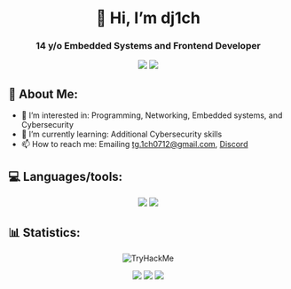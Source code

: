 <h1 align=center>👋 Hi, I’m dj1ch</h1>

<h3 align=center>14 y/o Embedded Systems and Frontend Developer</h3>

<p align="center">
  <img src="https://github-readme-stats.vercel.app/api?username=dj1ch&theme=github_dark&hide_border=true" />
  <img src="https://github-readme-stats.vercel.app/api/top-langs/?username=dj1ch&theme=github_dark&size_weight=1&count_weight=0&exclude_repo=mr-kushi-website-but-better&layout=compact&hide_border=true" />
</p>

<!--
<p align="center">
  <img src="https://quotes-github-readme.vercel.app/api?type=horizontal&theme=dark&quote=I'm%20cooked...&author=dj1ch%20probably" />
</p>
-->

## 🔎 About Me:

- 👀 I’m interested in: Programming, Networking, Embedded systems, and Cybersecurity
- 🌱 I’m currently learning: Additional Cybersecurity skills
- 📫 How to reach me: Emailing tg.1ch0712@gmail.com, [Discord](https://discord.com/users/871252436038320209)

## 💻 Languages/tools:

<p align="center">
  <img src="https://skillicons.dev/icons?i=c,cpp,html,css,vue,astro,nix,bash,md&theme=dark&perline=10" />
  <img src="https://skillicons.dev/icons?i=docker,github,git,cmake,vscode,visualstudio,atom,raspberrypi,linux,kali&theme=dark&perline=10" />
</p>

<!--
<p align="center">
  <img src="https://cdn.jsdelivr.net/gh/devicons/devicon@latest/icons/cplusplus/cplusplus-original.svg" width="50" height="50" />
  <img src="https://cdn.jsdelivr.net/gh/devicons/devicon@latest/icons/c/c-original.svg" width="50" height="50" />
  <img src="https://cdn.jsdelivr.net/gh/devicons/devicon@latest/icons/embeddedc/embeddedc-original.svg" width="50" height="50" />        
  <img src="https://cdn.jsdelivr.net/gh/devicons/devicon@latest/icons/python/python-original.svg" width="50" height="50" />       
  <img src="https://cdn.jsdelivr.net/gh/devicons/devicon@latest/icons/html5/html5-original.svg" width="50" height="50" />
  <img src="https://cdn.jsdelivr.net/gh/devicons/devicon@latest/icons/css3/css3-original.svg" width="50" height="50" />
  <img src="https://cdn.jsdelivr.net/gh/devicons/devicon@latest/icons/vuejs/vuejs-original.svg" width="50" height="50" />
  <img src="https://cdn.jsdelivr.net/gh/devicons/devicon@latest/icons/astro/astro-original.svg" width="50" height="50" />
  <img src="https://cdn.jsdelivr.net/gh/devicons/devicon@latest/icons/nixos/nixos-original.svg" width="50" height="50" />
  <img src="https://cdn.jsdelivr.net/gh/devicons/devicon@latest/icons/bash/bash-original.svg" width="50" height="50" />
</p>
<p align="center">
  <img src="https://cdn.jsdelivr.net/gh/devicons/devicon@latest/icons/github/github-original.svg" width="50" height="50" />
  <img src="https://cdn.jsdelivr.net/gh/devicons/devicon@latest/icons/vscode/vscode-original.svg" width="50" height="50" />
  <img src="https://cdn.jsdelivr.net/gh/devicons/devicon@latest/icons/nano/nano-original.svg" width="50" height="50" />
  <img src="https://cdn.jsdelivr.net/gh/devicons/devicon@latest/icons/vim/vim-original.svg" width="50" height="50" />
  <img src="https://cdn.jsdelivr.net/gh/devicons/devicon@latest/icons/cmake/cmake-original.svg" width="50" height="50" />
  <img src="https://cdn.jsdelivr.net/gh/devicons/devicon@latest/icons/docker/docker-original.svg" width="50" height="50" />
  <img src="https://cdn.jsdelivr.net/gh/devicons/devicon@latest/icons/arduino/arduino-original.svg" width="50" height="50" />
  <img src="https://cdn.jsdelivr.net/gh/devicons/devicon@latest/icons/raspberrypi/raspberrypi-original.svg" width="50" height="50" />
  <img src="https://cdn.jsdelivr.net/gh/devicons/devicon@latest/icons/linux/linux-original.svg" width="50" height="50" />        
</p>
-->

## 📊 Statistics:

<p align="center">
  <img src="https://tryhackme-badges.s3.amazonaws.com/tg.1ch0712.png" alt="TryHackMe">
</p>

<p align="center">
  <img src="http://github-profile-summary-cards.vercel.app/api/cards/productive-time?username=dj1ch&theme=github_dark&utcOffset=8" />
  <img src="http://github-profile-summary-cards.vercel.app/api/cards/most-commit-language?username=dj1ch&theme=github_dark&hide_border=true" />
  <img src="http://github-profile-summary-cards.vercel.app/api/cards/profile-details?username=dj1ch&theme=github_dark&hide_border=true" />
</p>

<!--
![dj1ch github-trophies](https://stats.dooboo.io/api/github-trophies?login=dj1ch)
![github-stats](https://stats.dooboo.io/api/github-stats-advanced?login=dj1ch)

dj1ch/dj1ch is a ✨ special ✨ repository because its `README.md` (this file) appears on your GitHub profile.
You can click the Preview link to take a look at your changes.
--->
